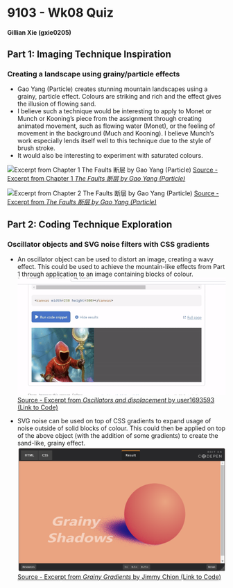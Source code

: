# 9103 - Wk08 Quiz
#### Gillian Xie (gxie0205)

## Part 1: Imaging Technique Inspiration
### Creating a landscape using grainy/particle effects
-	Gao Yang (Particle) creates stunning mountain landscapes using a grainy, particle effect. Colours are striking and rich and the effect gives the illusion of flowing sand.
-	I believe such a technique would be interesting to apply to Monet or Munch or Kooning’s piece from the assignment through creating animated movement, such as flowing water (Monet), or the feeling of movement in the background (Much and Kooning). I believe Munch’s work especially lends itself well to this technique due to the style of brush stroke.
-	It would also be interesting to experiment with saturated colours.

![Excerpt from Chapter 1 *The Faults 断层 by Gao Yang (Particle)*](readmeImages/Fault1.png)
[Source - Excerpt from Chapter 1 *The Faults 断层 by Gao Yang (Particle)*](https://www.behance.net/gallery/122945363/The-Faults-/modules/699368993)

![Excerpt from Chapter 2 *The Faults 断层 by Gao Yang (Particle)*](readmeImages/Fault2.png)
[Source - Excerpt from *The Faults 断层 by Gao Yang (Particle)*](https://www.behance.net/gallery/122945363/The-Faults-/modules/699368997)

## Part 2: Coding Technique Exploration
### Oscillator objects and SVG noise filters with CSS gradients
-	An oscillator object can be used to distort an image, creating a wavy effect. This could be used to achieve the mountain-like effects from Part 1 through application to an image containing blocks of colour.
![Excerpt from *Oscillators and displacement* by user1693593](readmeImages/Oscillator.gif)
[Source - Excerpt from *Oscillators and displacement* by user1693593 (Link to Code)](https://stackoverflow.com/questions/29586754/how-can-i-recreate-this-wavy-image-effect)

-	SVG noise can be used on top of CSS gradients to expand usage of noise outside of solid blocks of colour. This could then be applied on top of the above object (with the addition of some gradients) to create the sand-like, grainy effect. 
![Excerpt from *Grainy Gradients* by Jimmy Chion](readmeImages/Grain.png)
[Source - Excerpt from *Grainy Gradients* by Jimmy Chion (Link to Code)](https://css-tricks.com/grainy-gradients/)
